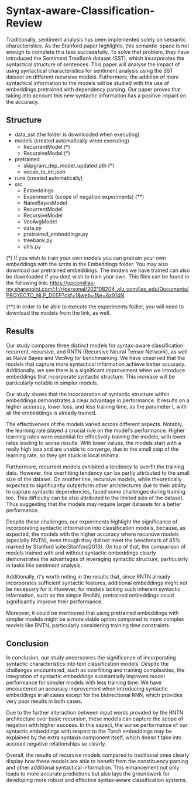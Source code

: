 # Syntax-aware-Classification-Review
Traditionally, sentiment analysis has been implemented solely on semantic characteristics. As the Stanford paper highlights, this semantic-space is not enough to complete this task successfully. To solve that problem, they have introduced the Sentiment TreeBank dataset (SST), which incorporates the syntactical structure of sentences. This paper will analyse the impact of using syntactical characteristics for sentiment analysis using the SST dataset on different recursive models. Futhermore, the addition of more syntactical information to the models will be studied with the use of embeddings pretrained with dependency parsing. Our paper proves that taking into account this new syntactic information has a positive impact on the accuracy.

## Structure
- data_sst (the folder is downloaded when executing)
- models (created automatically when executing)
  - RecurrentModel (*)
  - RecursiveModel (*)
- pretrained
  - skipgram_dep_model_updated.pth (*)
  - vocab_to_int.json
- runs (created automatically)
- src
  - Embeddings
  - Experiments (scope of negation experiments) (**)
  - NaiveBayesModel
  - RecurrentModel
  - RecursiveModel
  - VecAvgModel
  - data.py
  - pretrained_embeddings.py
  - treebank.py
  - utils.py

(*) If you wish to train your own models you can pretrain your own embeddings with the scrits in the Embeddings folder. You may also download our pretrained embeddings. The models we have trained can also be downloaded if you dont wish to train your own. This files can be found in the following link:
  https://upcomillas-my.sharepoint.com/:f:/r/personal/202108204_alu_comillas_edu/Documents/PROYECTO_NLP_DEEP?csf=1&web=1&e=6x914N

(**) In order to be able to execute the experiments fodler, you will need to download the models from the link, as well.

## Results
Our study compares three distinct models for syntax-aware classification: recurrent, recursive, and RNTN (Recursive Neural Tensor Network), as well as Naive Bayes and VecAvg for benchmarking. We have observed that the models that capture more syntactical information achieve better accuracy. Additionally, we see  there is a significant improvement when we introduce embeddings that incorporate syntactic structure. This increase will be particularly notable in simpler models.

Our study shows that the incorporation of syntactic structure within embeddings demonstrates a clear advantage in performance. It results on a higher accuracy, lower loss, and less training time, as the parameter L with all the embeddings is already trained.

The effectiveness of the models varied across different aspects. Notably, the learning rate played a crucial rule on the model's performance. Higher learning rates were essential for effectively training the models, with lower rates leading to worse results. With lower values, the models start with a really high loss and are unable to converge, due to the small step of the learning rate, so they get stuck in local minima.

Furthermore, recurrent models exhibited a tendency to overfit the training data. However, this overfitting tendency can be partly attributed to the small size of the dataset. On another line, recursive models, while theoretically expected to significantly outperform other architectures  due to their ability to capture syntactic dependencies, faced some challenges during training too. This difficulty can be also attributed to the limited size of the dataset. Thus suggesting that the models may require larger datasets for a better performance.

Despite these challenges, our experiments highlight the significance of incorporating syntactic information into classification models, because, as expected, the models with the higher accuracy where recursive models (specially RNTN), even though they did not meet the benchmark of 85\% marked by Stanford \cite{Stanford2013}. On top of that, the comparison of models trained with and without syntactic embeddings clearly demonstrates the advantages of leveraging syntactic structure, particularly in tasks like sentiment analysis.

Additionally, it's worth noting in the results that, since RNTN already incorporates sufficient syntactic features, additional embeddings might not be necessary for it. However, for models lacking such inherent syntactic information, such as the simple RecNN, pretrained embeddings could significantly improve their performance.

Moreover, it could be mentioned that using pretrained embeddings with simpler models might be a more viable option compared to more complex models like RNTN, particularly considering training time constraints.

## Conclusion
In conclusion, our study underscores the significance of incorporating syntactic characteristics into text classification models. Despite the challenges encountered, such as overfitting and training complexities, the integration of syntactic embeddings substantially improves model performance for simpler models with less training time. We have encountered an accuracy improvement when introducing syntactic embeddings in all cases except for the bidirectional RNN, which provides very poor results in both cases.

Due to the further interaction between input words provided by the RNTN architecture over basic recursion, these models can capture the scope of negation with higher success. In this aspect, the worse performance of our syntactic embeddings with respect to the Torch embeddings may be explained by the extra syntaxis component itself, which doesn't take into account negative relationships so clearly.

Overall, the results of recursive models compared to traditional ones clearly display how these models are able to benefit from the constituency parsing and other additional syntactical information. This enhancement not only leads to more accurate predictions but also lays the groundwork for developing more robust and effective syntax-aware classification systems.
